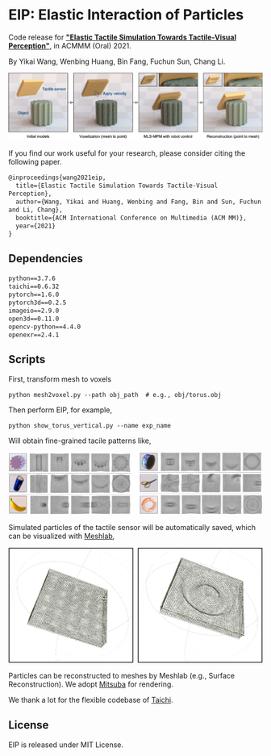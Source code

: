 # EIP: Elastic Interaction of Particles
Code release for [**"Elastic Tactile Simulation Towards Tactile-Visual Perception"**](https://arxiv.org/pdf/2108.05013.pdf), in ACMMM (Oral) 2021.

By Yikai Wang, Wenbing Huang, Bin Fang, Fuchun Sun, Chang Li.

<p align="center"><img src="assets/intro.png" width="820" /></p>


If you find our work useful for your research, please consider citing the following paper.
```
@inproceedings{wang2021eip,
  title={Elastic Tactile Simulation Towards Tactile-Visual Perception},
  author={Wang, Yikai and Huang, Wenbing and Fang, Bin and Sun, Fuchun and Li, Chang},
  booktitle={ACM International Conference on Multimedia (ACM MM)},
  year={2021}
}
```


## Dependencies
```
python==3.7.6
taichi==0.6.32
pytorch==1.6.0
pytorch3d==0.2.5
imageio==2.9.0
open3d==0.11.0
opencv-python==4.4.0
openexr==2.4.1
```

## Scripts


First, transform mesh to voxels
```
python mesh2voxel.py --path obj_path  # e.g., obj/torus.obj
```
Then perform EIP, for example,
```
python show_torus_vertical.py --name exp_name
```

Will obtain fine-grained tacile patterns like,

<p align="center"><img src="assets/patterns.png" width="920" /></p>

Simulated particles of the tactile sensor will be automatically saved, which can be visualized with [Meshlab](https://www.meshlab.net/),

<p align="center"><img src="assets/particles.png" width="520" /></p>

Particles can be reconstructed to meshes by Meshlab (e.g., Surface Reconstruction). We adopt [Mitsuba](http://www.mitsuba-renderer.org/) for rendering.

We thank a lot for the flexible codebase of [Taichi](https://github.com/taichi-dev/taichi).

## License

EIP is released under MIT License.
